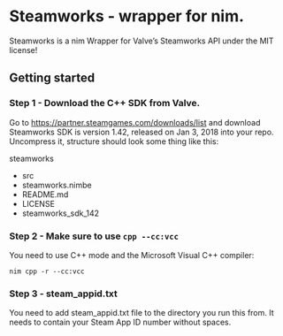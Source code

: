 # Steamworks - wrapper for nim.

Steamworks is a nim Wrapper for Valve’s Steamworks API under the MIT license!

## Getting started

### Step 1 - Download the C++ SDK from Valve.

Go to https://partner.steamgames.com/downloads/list and download Steamworks SDK is version 1.42, released on Jan 3, 2018 into your repo.
Uncompress it, structure should look some thing like this:

steamworks
 * src
 * steamworks.nimbe
 * README.md
 * LICENSE
 * steamworks_sdk_142

### Step 2 - Make sure to use `cpp --cc:vcc`

 You need to use C++ mode and the Microsoft Visual C++ compiler:

 `nim cpp -r --cc:vcc`

### Step 3 - steam_appid.txt

You need to add steam_appid.txt file to the directory you run this from. It needs to contain your Steam App ID number without spaces.
